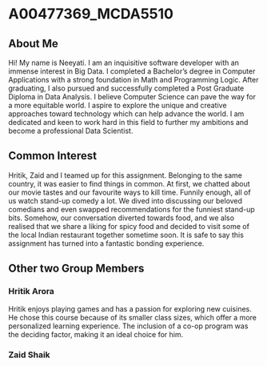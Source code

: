 # A00477369_MCDA5510

## About Me
Hi! My name is Neeyati. I am an inquisitive software developer with an immense interest in Big Data. I completed a Bachelor’s degree in Computer Applications with a strong foundation in Math and Programming Logic. After graduating, I also pursued and successfully completed a Post Graduate Diploma in Data Analysis. I believe Computer Science can pave the way for a more equitable world. I aspire to explore the unique and creative approaches toward technology which can help advance the world. I am dedicated and keen to work hard in this field to further my ambitions and become a professional Data Scientist.

## Common Interest
Hritik, Zaid and I teamed up for this assignment. Belonging to the same country, it was easier to find things in common. At first, we chatted about our movie tastes and our favourite ways to kill time. Funnily enough, all of us watch stand-up comedy a lot. We dived into discussing our beloved comedians and even swapped recommendations for the funniest stand-up bits. Somehow, our conversation diverted towards food, and we also realised that we share a liking for spicy food and decided to visit some of the local Indian restaurant together sometime soon. It is safe to say this assignment has turned into a fantastic bonding experience.

## Other two Group Members
### Hritik Arora
Hritik enjoys playing games and has a passion for exploring new cuisines. He chose this course because of its smaller class sizes, which offer a more personalized learning experience. The inclusion of a co-op program was the deciding factor, making it an ideal choice for him.

### Zaid Shaik
